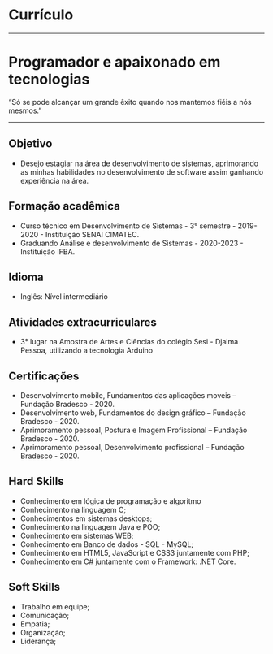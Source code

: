 # Currículo
***
# Programador e apaixonado em tecnologias
 
“Só se pode alcançar um grande êxito quando nos mantemos fiéis a nós mesmos.”

---

## Objetivo
+ Desejo estagiar na área de desenvolvimento de sistemas, aprimorando as minhas habilidades no desenvolvimento de software assim ganhando experiência na área.

## Formação acadêmica
+ Curso técnico em Desenvolvimento de Sistemas - 3° semestre - 2019-2020 - Instituição SENAI CIMATEC.
+ Graduando Análise e desenvolvimento de Sistemas - 2020-2023 - Instituição IFBA.

## Idioma
+ Inglês: Nível intermediário

## Atividades extracurriculares
+ 3° lugar na Amostra de Artes e Ciências do colégio Sesi - Djalma Pessoa, utilizando a tecnologia Arduino

## Certificações
+ Desenvolvimento mobile, Fundamentos das aplicações moveis – Fundação Bradesco - 2020.
+ Desenvolvimento web, Fundamentos do design gráfico – Fundação Bradesco - 2020.
+ Aprimoramento pessoal, Postura e Imagem Profissional – Fundação Bradesco - 2020.
+ Aprimoramento pessoal, Desenvolvimento profissional – Fundação Bradesco - 2020.

## Hard Skills
+ Conhecimento em lógica de programação e algoritmo
+ Conhecimento na linguagem C; 
+ Conhecimentos em sistemas desktops;
+ Conhecimento na linguagem Java e POO;
+ Conhecimento em sistemas WEB;
+ Conhecimento em Banco de dados - SQL - MySQL;
+ Conhecimento em HTML5, JavaScript e CSS3 juntamente com PHP;
+ Conhecimento em C# juntamente com o Framework: .NET Core.

## Soft Skills
+ Trabalho em equipe;
+ Comunicação;
+ Empatia;
+ Organização;
+ Liderança;

